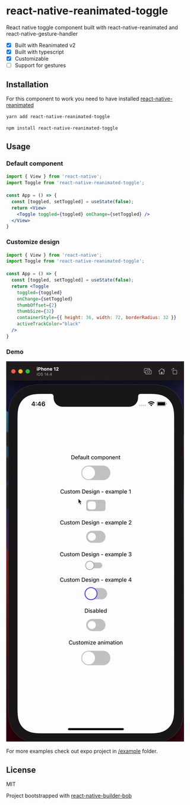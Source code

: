 # react-native-reanimated-toggle

React native toggle component built with react-native-reanimated and react-native-gesture-handler

- [x] Built with Reanimated v2
- [x] Built with typescript
- [x] Customizable
- [ ] Support for gestures

## Installation
For this component to work you need to have installed [react-native-reanimated](https://github.com/software-mansion/react-native-reanimated)
```sh
yarn add react-native-reanimated-toggle
```
```sh
npm install react-native-reanimated-toggle
```
## Usage

### Default component
```jsx
import { View } from 'react-native';
import Toggle from 'react-native-reanimated-toggle';

const App = () => {
  const [toggled, setToggled] = useState(false);
  return <View>
    <Toggle toggled={toggled} onChange={setToggled} />
  </View>
}
```
### Customize design
```jsx
import { View } from 'react-native';
import Toggle from 'react-native-reanimated-toggle';

const App = () => {
  const [toggled, setToggled] = useState(false);
  return <Toggle
    toggled={toggled}
    onChange={setToggled}
    thumbOffset={2}
    thumbSize={32}
    containerStyle={{ height: 36, width: 72, borderRadius: 32 }}
    activeTrackColor="black"
  />
}
```
### Demo
![demo gif](./demo.gif)

For more examples check out expo project in [/example](/example) folder.



## License

MIT


Project bootstrapped with [react-native-builder-bob](https://github.com/callstack/react-native-builder-bob)
